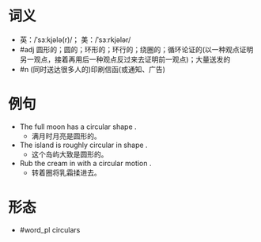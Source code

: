 # 词义
- 英：/ˈsɜːkjələ(r)/； 美：/ˈsɜːrkjələr/
- #adj 圆形的；圆的；环形的；环行的；绕圈的；循环论证的(以一种观点证明另一观点，接着再用后一种观点反过来去证明前一观点)；大量送发的
- #n (同时送达很多人的)印刷信函(或通知、广告)
# 例句
- The full moon has a circular shape .
	- 满月时月亮是圆形的。
- The island is roughly circular in shape .
	- 这个岛屿大致是圆形的。
- Rub the cream in with a circular motion .
	- 转着圈将乳霜揉进去。
# 形态
- #word_pl circulars
